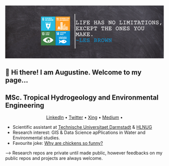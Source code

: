 ![](https://github.com/Madaar49/Madaar49/blob/main/Logo_header.png)

<p align="center">
  
## 👋 Hi there! I am Augustine. Welcome to my page...
</p>

<p align="center">
  
## MSc. Tropical Hydrogeology and Environmental Engineering
</p>

<p align="center">
  <a href="https://www.linkedin.com/in/augustine-maada-gbondo-443479117/">LinkedIn</a> •
  <a href="https://twitter.com/geogbondo">Twitter</a> •
  <a href="https://www.xing.com/profile/AugustineMaada_Gbondo/cv">Xing</a> •
  <a href="https://medium.com/@augustinegbondo">Medium</a> •
</p>

- Scientific assistant at [Technische Universitaet Darmstadt](https://www.geo.tu-darmstadt.de/iag/willkommen_iag/index.de.jsp) & [HLNUG](https://www.hlnug.de)
- Research interest: GIS & Data Science apPlications in Water and Environmental studies. 
- Favourite joke: [Why are chickens so funny?](https://www.youtube.com/shorts/04GBDCWiknk) 

--> Research repos are private until made public, however feedbacks on my public repos and projects are always welcome.

<!--
**Madaar49/Madaar49** is a ✨ _special_ ✨ repository because its `README.md` (this file) appears on your GitHub profile.
Here are some ideas to get you started:
-->

